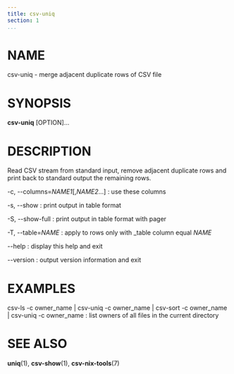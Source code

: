 ```yaml
---
title: csv-uniq
section: 1
...
```


# NAME #

csv-uniq - merge adjacent duplicate rows of CSV file

# SYNOPSIS #

**csv-uniq** [OPTION]...

# DESCRIPTION #

Read CSV stream from standard input, remove adjacent duplicate rows and
print back to standard output the remaining rows.

-c, --columns=*NAME1*[,*NAME2*...]
:   use these columns

-s, --show
:   print output in table format

-S, --show-full
:   print output in table format with pager

-T, --table=*NAME*
:   apply to rows only with _table column equal *NAME*

--help
:   display this help and exit

--version
:   output version information and exit

# EXAMPLES #

csv-ls -c owner_name | csv-uniq -c owner_name | csv-sort -c owner_name | csv-uniq -c owner_name
:   list owners of all files in the current directory

# SEE ALSO #

**uniq**(1), **csv-show**(1), **csv-nix-tools**(7)
